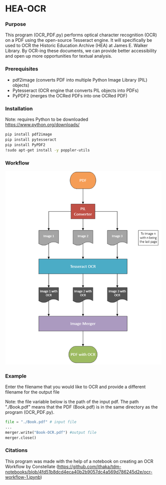 # HEA-OCR

### Purpose
This program (OCR_PDF.py) performs optical character recognition (OCR) on a PDF using the open-source Tesseract engine. It will specifically be used to OCR the Historic Education Archive (HEA) at James E. Walker Library. By OCR-ing these documents, we can provide better accessibility and open up more opportunities for textual analysis.

### Prerequisites
- pdf2image (converts PDF into multiple Python Image Library (PIL) objects)
- Pytesseract (OCR engine that converts PIL objects into PDFs)
- PyPDF2 (merges the OCRed PDFs into one OCRed PDF)

### Installation
Note: requires Python to be downloaded https://www.python.org/downloads/
```bash
pip install pdf2image
pip install pytesseract
pip install PyPDF2
!sudo apt-get install -y poppler-utils
```

### Workflow

![OCR Workflow](https://github.com/sophiedmcintyre/HEA-OCR/blob/25f981dc710a3690a08bb9dbfaa77ab12ebd818f/HEA%20OCR%20Workflow.png)

### Example
Enter the filename that you would like to OCR and provide a different filename for the output file

Note: the file variable below is the path of the input pdf. The path "./Book.pdf" means that the PDF (Book.pdf) is in the same directory as the program (OCR_PDF.py).

```python
file = "./Book.pdf" # input file
...
merger.write("Book-OCR.pdf") #output file
merger.close()
```

### Citations
This program was made with the help of a notebook on creating an OCR Workflow by Constellate (https://github.com/ithaka/tdm-notebooks/blob/4fd51b8dcd4eca40b2b9057dc4a569d786245d2e/ocr-workflow-1.ipynb)
